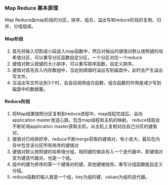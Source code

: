 ### Map Reduce 基本原理
Map Reduce由map阶段的分区，排序，组合，溢出写和reduce阶段的复制，归并，分组组成。
#### Map阶段
1. 首先将输入切割成小段送入map函数中，然后对输出的键值对默认按照键的哈希值分区，可以重写分区函数自定分区，一个分区对应一个reduce
2. 键值对默认按键的大小排序，可以重写排序函数，自定义排序。
3. 键值对首先存入内存数组中，当达到阈值时溢出写到磁盘中，此时会产生溢出写文件。
4. 当溢出写文件达到3个时，会自动调用组合函数。组合函数的作用是减少写到磁盘中的数据量。
#### Reduce阶段
1. 将Map结果按照分区复制到reduce进程中，map线程完成后，会向application master发送心跳，包含map线程和主机的映射。
reduce线程会不断轮询application master获取主机，从主机上复制对应自己分区的键值对。
2. 键值对已经排好序，reduce不断merge获取的键值对，有小变大，最后在内存中包含该分区所有排序的键值对
3. 键值对默认按照键的哈希值分组，相同键的值会存入一个迭代器中，即键值对变为键迭代器对，也是一个组。
4. 组中的键为排序的第一个键值对的键，其他键被抛弃。重写分组函数能自定义分组。
5. reduce函数的输入就是一个组，key为组的键，values为组的迭代器。
